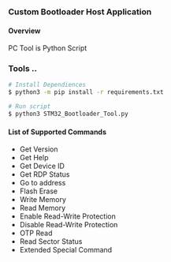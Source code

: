 ### Custom Bootloader Host Application

#### Overview

PC Tool is Python Script

### Tools ..

```bash
# Install Dependiences
$ python3 -m pip install -r requirements.txt
```

```bash
# Run script
$ python3 STM32_Bootloader_Tool.py
```

#### List of Supported Commands

- Get Version
- Get Help
- Get Device ID
- Get RDP Status
- Go to address
- Flash Erase
- Write Memory
- Read Memory
- Enable Read-Write Protection
- Disable Read-Write Protection
- OTP Read
- Read Sector Status
- Extended Special Command
